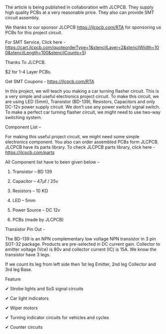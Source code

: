 The article is being published in collaboration with JLCPCB. They supply high quality PCBs at a very reasonable price. 
They also can provide SMT circuit assembly.

We thanks to our sponsor JLCPCB  https://jlcpcb.com/RTA for sponsoring us PCBs for this project circuit.

For SMT Service, Click  here - https://cart.jlcpcb.com/quoteorderType=1&stencilLayer=2&stencilWidth=100&stencilLength=100&stencilCounts=5)

Thanks To JLCPCB.

$2  for 1-4 Layer PCBs.

Get SMT Coupons - https://jlcpcb.com/RTA


In this project, we will teach you making a car turning flasher circuit. This is a very simple and useful electronics project circuit.
To make this circuit, we are using LED (5mm), Transistor (BD-139), Resistors, Capacitors and only DC-12v power supply circuit. We don’t use any power switch/ signal switch.
To make a perfect car turning flasher circuit, we might need to use two-way switching system.


Component List – 

For making this useful project circuit, we might need some simple electronics component. You also can order assembled PCBs form JLCPCB.
JLCPCB have its parts library. To check JLCPCB parts library, click here - https://jlcpcb.com/parts

All Component list have to been given below – 

1.	Transistor – BD 139
	
2.	Capacitor – 47µf / 25v

3.	Resistors – 10 KΩ

4.	LED – 5mm
	
5.	Power Source – DC 12v

6.	PCBs (made by JLCPCB)


Transistor Pin Out -

The BD-139 is an NPN complementary low voltage NPN transistor in 3 pin SOT-32 package. 
Products are pre-selected in DC current gain. Collector to emitter voltage (Vce) is 80v and collector current  (IC) is 15A.
We know the transistor have 3 legs. 

If we count its leg from left side then 1st leg Emitter, 2nd leg Collector and 3rd leg Base.


Feature

✔ Strobe lights and SoS signal circuits

✔ Car light indicators

✔ Wiper motors

✔ Turning indicator circuits for vehicles and cycles

✔ Counter circuits


